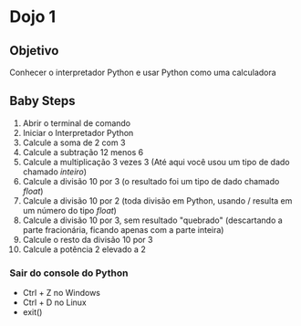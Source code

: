 # Dojo 1


## Objetivo
Conhecer o interpretador Python e usar Python como uma calculadora


## Baby Steps
1. Abrir o terminal de comando
2. Iniciar o Interpretador Python
3. Calcule a soma de 2 com 3
4. Calcule a subtração 12 menos 6
5. Calcule a multiplicação 3 vezes 3 (Até aqui você usou um tipo de dado chamado *inteiro*)
6. Calcule a divisão 10 por 3 (o resultado foi um tipo de dado chamado *float*)
7. Calcule a divisão 10 por 2 (toda divisão em Python, usando / resulta em um número do tipo *float*)
8. Calcule a divisão 10 por 3, sem resultado "quebrado" (descartando a parte fracionária, ficando apenas com a parte inteira)
9. Calcule o resto da divisão 10 por 3
10. Calcule a potência 2 elevado a 2



###  Sair do console do Python 
* Ctrl + Z no Windows
* Ctrl + D no Linux
* exit() 








